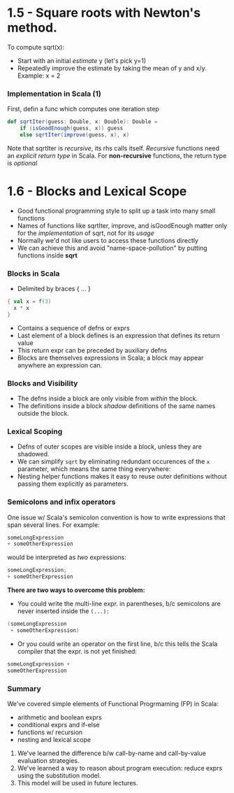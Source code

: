 # 1.5 - Square roots with Newton's method.
To compute sqrt(x):
- Start with an initial *estimate* y (let's pick y=1)
- Repeatedly improve the estimate by taking the mean of y and x/y.
Example: x = 2

### Implementation in Scala (1)
First, defin a func which computes one iteration step
```scala
def sqrtIter(guess: Double, x: Double): Double =
	if (isGoodEnough(guess, x)) guess
	else sqrtIter(improve(guess, x), x)
```
Note that sqrtIter is *recursive*, its rhs calls itself. *Recursive* functions need an *explicit return type* in Scala. For **non-recursive** functions, the return type is *optional*

# 1.6 - Blocks and Lexical Scope
- Good functional programming style to split up a task into many small functions
- Names of functions like sqrtIter, improve, and isGoodEnough matter only for the *implementation* of sqrt, not for its *usage*
- Normally we'd not like users to access these functions directly
- We can achieve this and avoid "name-space-pollution" by putting functions inside **sqrt**

### Blocks in Scala
- Delimited by braces { ... }
```scala
{ val x = f(3)
  x * x
}
``` 
- Contains a sequence of defns or exprs
- Last element of a block defines is an expression that defines its return value
- This return expr can be preceded by auxiliary defns
- Blocks are themselves expressions in Scala; a block may appear anywhere an expression can.
### Blocks and Visibility
- The defns inside a block are only visible from *within* the block.
- The definitions inside a block *shadow* definitions of the same names outside the block.

### Lexical Scoping
- Defns of outer scopes are visible inside a block, unless they are shadowed. 
- We can simplify ```sqrt``` by eliminating redundant occurences of the ```x``` parameter, which means the same thing everywhere:
- Nesting helper functions makes it easy to reuse outer definitions without passing them explicitly as parameters.

### Semicolons and infix operators
One issue w/ Scala's semicolon convention is how to write expressions that span several lines. For example:
```scala
someLongExpression
+ someOtherExpression
```
would be interpreted as *two* expressions:
```scala
someLongExpression;
+ someOtherExpression
```

**There are two ways to overcome this problem:**

- You could write the multi-line expr. in parentheses, b/c semicolons are never inserted inside the ```(...):```
```scala
(someLongExpression
 + someOtherExpression)
```
- Or you could write an operator on the first line, b/c this tells the Scala compiler that the expr. is not yet finished:
```scala
someLongExpression +
someOtherExpression
```

### Summary
We've covered simple elements of Functional Progrmaming (FP) in Scala:
- arithmetic and boolean exprs
- conditional exprs and if-else
- functions w/ recursion
- nesting and lexical scope
1. We've learned the difference b/w call-by-name and call-by-value evaluation strategies.
2. We've learned a way to reason about program execution: reduce exprs using the substitution model.
3. This model will be used in future lectures.
